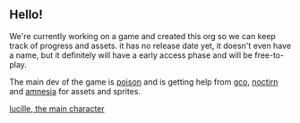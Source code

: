 ## Hello!

We're currently working on a game and created this org so we can keep track of progress and assets. 
it has no release date yet, it doesn't even have a name, but it definitely will have a early access phase and will be free-to-play.

The main dev of the game is [poison](https://github.com/2x10) and is getting help from [gco](https://github.com/gcoX3-boop), [noctirn](https://www.instagram.com/schoreae/) and [amnesia](https://github.com/cherrynervosa) for assets and sprites.

[lucille, the main character](https://github.com/Offhead-Games/.github/blob/main/lucille.gif?raw=true)
